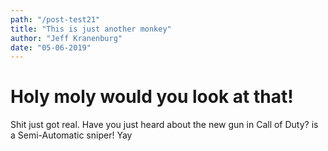 ```yaml
---
path: "/post-test21"
title: "This is just another monkey"
author: "Jeff Kranenburg"
date: "05-06-2019"
---
```


# Holy moly would you look at that!

Shit just got real. Have you just heard about the new gun in Call of Duty? is a Semi-Automatic sniper! Yay
